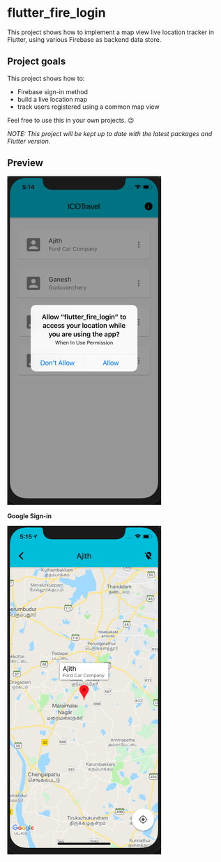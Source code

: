 # flutter_fire_login


This project shows how to implement a map view live location tracker  in Flutter, using various Firebase as backend data store.


## Project goals

This project shows how to:

- Firebase sign-in method
- build a live location map
- track users registered using a common map view

Feel free to use this in your own projects. 😉

_NOTE: This project will be kept up to date with the latest packages and Flutter version._

## Preview

![](screenshots/Location_request.png)

**Google Sign-in**

![](screenshots/User_Profile_MapView.png)